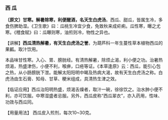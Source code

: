 ### 西 瓜

**〔原文〕甘寒。解暑除寒，利便醒酒，名天生白虎汤**。西瓜、甜瓜，皆属生冷，多食伤脾助湿。《卫生歌》曰：瓜桃生冷宜少食，免致秋来成疟痢。瓜性寒，曝之尤寒。《稽食赋》曰：瓜曝则寒，油煎则冷，物性之异也。

【讲解】**西瓜清热解暑，有天生白虎汤之誉**。为葫芦科一年生蔓性草本植物西瓜的果瓤。取汁饮用。

本品味甘性寒。入心、胃、膀胱经。有清热解暑，除烦止渴，利小便之功。治暑热烦渴，热盛津伤，小便不利，喉痹，口疮等证。《本草逢原》云：西瓜，能引心包之热，从小肠膀胱下泄。能解太阳阳明中暍及热病大渴，故有天生白虎汤之称。白虎汤由生石膏、知母、甘草、粳米组成，具清热生津之效。

【临证应用】西瓜治阳明热盛，烦渴舌燥者，取汁一碗，徐徐饮之。治水肿小便不利，亦可饮服。中寒湿盛者忌服。另外，西瓜皮称“西瓜翠衣”，亦入药用，性味、功效与西瓜同。

【用量用法】 西瓜皮入煎剂，每次10~30克。
